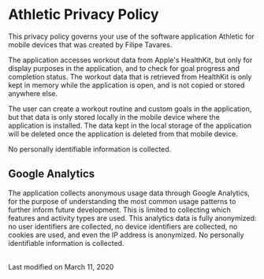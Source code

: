 # Athletic Privacy Policy

This privacy policy governs your use of the software application Athletic for mobile devices that was created by Filipe Tavares.

The application accesses workout data from Apple's HealthKit, but only for display purposes in the application, and to check for goal progress and completion status. The workout data that is retrieved from HealthKit is only kept in memory while the application is open, and is not copied or stored anywhere else.

The user can create a workout routine and custom goals in the application, but that data is only stored locally in the mobile device where the application is installed. The data kept in the local storage of the application will be deleted once the application is deleted from that mobile device.

No personally identifiable information is collected.

## Google Analytics

The application collects anonymous usage data through Google Analytics, for the purpose of understanding the most common usage patterns to further inform future development. This is limited to collecting which features and activity types are used. This analytics data is fully anonymized: no user identifiers are collected, no device identifiers are collected, no cookies are used, and even the IP address is anonymized. No personally identifiable information is collected.

<br/>
Last modified on March 11, 2020
